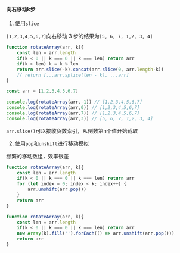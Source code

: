 

#### 向右移动k步

1. 使用`slice`

`[1,2,3,4,5,6,7]`向右移动 3 步的结果为`[5, 6, 7, 1,2, 3, 4]`

```javascript
function rotateArray(arr, k){
    const len = arr.length
    if(k < 0 || k === 0 || k === len) return arr
    if(k > len) k = k % len
    return arr.slice(-k).concat(arr.slice(0, arr.length-k))
    // return [...arr.splice(len - k), ...arr]
}

const arr = [1,2,3,4,5,6,7]

console.log(rotateArray(arr,-1)) // [1,2,3,4,5,6,7]
console.log(rotateArray(arr,0)) // [1,2,3,4,5,6,7]
console.log(rotateArray(arr,7)) // [1,2,3,4,5,6,7]
console.log(rotateArray(arr,3)) // [5, 6, 7, 1,2, 3, 4]
```

`arr.slice()`可以接收负数索引，从倒数第n个值开始截取

2. 使用`pop`和`unshift`进行移动模拟

频繁的移动数组，效率很差

```javascript
function rotateArray(arr, k){
    const len = arr.length
    if(k < 0 || k === 0 || k === len) return arr
    for (let index = 0; index < k; index++) {
        arr.unshift(arr.pop())        
    }
    return arr
}
```

```javascript
function rotateArray(arr, k){
    const len = arr.length
    if(k < 0 || k === 0 || k === len) return arr
    new Array(k).fill('').forEach(() => arr.unshift(arr.pop()))
    return arr
}
```